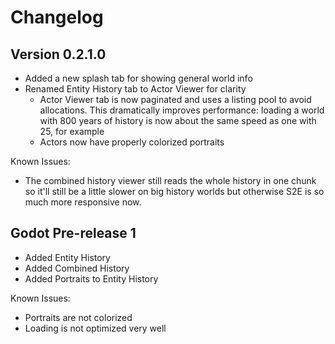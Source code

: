 # Changelog

## Version 0.2.1.0

- Added a new splash tab for showing general world info
- Renamed Entity History tab to Actor Viewer for clarity
  - Actor Viewer tab is now paginated and uses a listing pool to avoid allocations. This dramatically improves performance: loading a world with 800 years of history is now about the same speed as one with 25, for example
  - Actors now have properly colorized portraits

Known Issues:

- The combined history viewer still reads the whole history in one chunk so it'll still be a little slower on big history worlds but otherwise S2E is so much more responsive now.

## Godot Pre-release 1

- Added Entity History
- Added Combined History
- Added Portraits to Entity History

Known Issues:

- Portraits are not colorized
- Loading is not optimized very well
